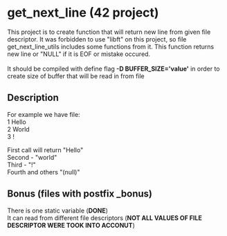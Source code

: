 # get_next_line (42 project)

This project is to create function that will return new line from given file descriptor.
It was forbidden to use "libft" on this project, so file get_next_line_utils includes some functions from it.
This function returns new line or "NULL" if it is EOF or mistake occured. \
\
It should be compiled with define flag **-D BUFFER_SIZE='value'** in order to create size of buffer that will be read in from file

## Description
For example we have file: \
1 Hello \
2 World \
3 ! 

First call will return "Hello" \
Second - "world" \
Third - "!" \
Fourth and others "(null)" 

## Bonus (files with postfix _bonus)
There is one static variable (**DONE**) \
It can read from different file descriptors (**NOT ALL VALUES OF FILE DESCRIPTOR WERE TOOK INTO ACCONUT**)
